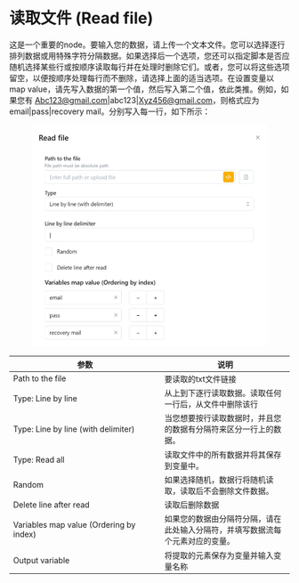# 读取文件 (Read file)

这是一个重要的node。要输入您的数据，请上传一个文本文件。您可以选择逐行排列数据或用特殊字符分隔数据。如果选择后一个选项，您还可以指定脚本是否应随机选择某些行或按顺序读取每行并在处理时删除它们。或者，您可以将这些选项留空，以便按顺序处理每行而不删除，请选择上面的适当选项。在设置变量以map value，请先写入数据的第一个值，然后写入第二个值，依此类推。例如，如果您有 Abc123@gmail.com|abc123|Xyz456@gmail.com，则格式应为 email|pass|recovery mail。分别写入每一行，如下所示：

<figure><img src="../../.gitbook/assets/image (10) (1) (1).png" alt=""><figcaption></figcaption></figure>

<table><thead><tr><th width="258">参数</th><th>说明</th></tr></thead><tbody><tr><td>Path to the file</td><td>要读取的txt文件链接</td></tr><tr><td>Type: Line by line</td><td>从上到下逐行读取数据。读取任何一行后，从文件中删除该行</td></tr><tr><td>Type: Line by line (with delimiter)</td><td>当您想要按行读取数据时，并且您的数据有分隔符来区分一行上的数据。</td></tr><tr><td>Type: Read all</td><td>读取文件中的所有数据并将其保存到变量中。</td></tr><tr><td>Random</td><td>如果选择随机，数据行将随机读取，读取后不会删除文件数据。</td></tr><tr><td>Delete line after read</td><td>读取后删除数据</td></tr><tr><td>Variables map value (Ordering by index)</td><td>如果您的数据由分隔符分隔，请在此处输入分隔符，并填写数据流每个元素对应的变量。</td></tr><tr><td>Output variable</td><td>将提取的元素保存为变量并输入变量名称</td></tr></tbody></table>
